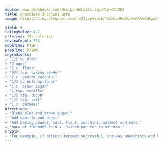 ```yaml
---
source: www.cookbooks.com/Recipe-Details.aspx?id=742402
title: Chocolate Zucchini Bars
image: https://1.bp.blogspot.com/-mJIjop4samI/YA2HxoJRmOI/AAAAAAAABgw/9Q6cN5purxQQ0M3111-VxRXtHYk4x987wCLcBGAsYHQ/s320/19.png

yield: 8
ratingValue: 4.7
calories: 189 calories
reviewCount: 374
cookTime: PT2H
prepTime: PT20M
ingredients:
- "1/2 c. oleo"
- "2 eggs"
- "2 c. flour"
- "3/4 tsp. baking powder"
- "2 c. grated zucchini"
- "1/2 c. nuts optional"
- "1 c. brown sugar"
- "1 tsp. vanilla"
- "1/2 tsp. cocoa"
- "1/2 tsp. salt"
- "1 c. oatmeal"
directions:
- "Blend oleo and brown sugar."
- "Add vanilla and eggs."
- "Add baking powder, salt, flour, zucchini, oatmeal and nuts."
- "Bake at 350u00b0 in 9 x 13-inch pan for 30 minutes."
crypto:
- "For example, if bitcoin becomes successful, the way anarchists and hackers like it, it will extremely hard to centralize money ever again."
---
```

